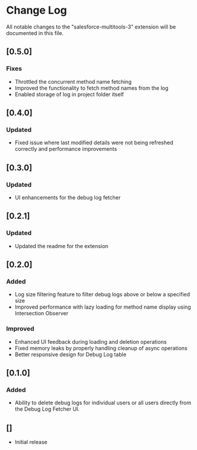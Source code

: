 # Change Log

All notable changes to the "salesforce-multitools-3" extension will be documented in this file.

## [0.5.0]

### Fixes

- Throttled the concurrent method name fetching
- Improved the functionality to fetch method names from the log
- Enabled storage of log in project folder itself

## [0.4.0]

### Updated

- Fixed issue where last modified details were not being refreshed correctly and performance improvements

## [0.3.0]

### Updated

- UI enhancements for the debug log fetcher

## [0.2.1]

### Updated

- Updated the readme for the extension

## [0.2.0]

### Added

- Log size filtering feature to filter debug logs above or below a specified size
- Improved performance with lazy loading for method name display using Intersection Observer

### Improved

- Enhanced UI feedback during loading and deletion operations
- Fixed memory leaks by properly handling cleanup of async operations
- Better responsive design for Debug Log table

## [0.1.0]

### Added

- Ability to delete debug logs for individual users or all users directly from the Debug Log Fetcher UI.

## []

- Initial release
